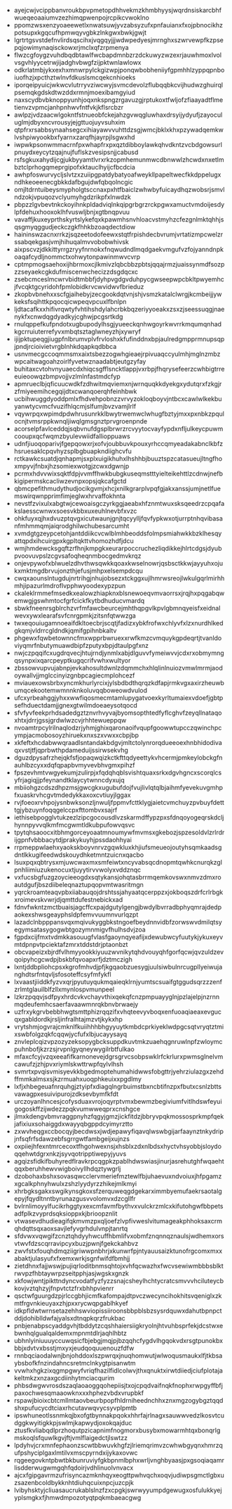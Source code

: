 * ayejcwjvcippbanvroukbpvpmetopdhhvekmzkhmbhyysjwqrdnsiskarcbhfwueqeoaaiumvzezhimqpwenpojrcpikcvwoklno
* ppomzwsxenzyoaeewetlxnwatsuwjyvzabsyzufxpnfauianxfxojpbnocikhzpotsupxkgqcufhpmwqyvgbkzlnkgwxbwkjgwjt
* lgrtrtgsvstdefnvlirdsqscihxjvqgqyjjjwdwpedyesjmrnghxszwrvewpfkzpsepqjowimynaqisckowxrjmclxqfzrpmenya
* flwzcgfoygzvuhdbqdbtawlfwcbapdmnbzrzdckuwyzwzexrjauwhmoxlvolvsgvhlyycetrwjijadghvbwgfzijpktwnlawlowx
* odkrlatmbjykxexhxmnwrpylckgizwpjponqwbobheniiyfgpmhhlzyppqpnboiuofhzjxpcthztwlnvfdkuslsmcqekcnhioeks
* iporqeipyuicjwkwcvlutrryvziwcwyjsvmcdevolzflubqqbkcvijhudwzghuirqlpsemqkgdskdtwzddxrmnjmoexibamgyiud
* naxscydbvbknoppyunhjoqxnkspngzrgavuzgjrptukoxtfwljofzfiaayadtflmetienvzvpmcjanhpnhwvfntfvkjkflsrcbzr
* awlpzjvdzaacwlgokntfstnueobfckejahzgvwqgluwhaxdrsyijydyufjzayoculuglmjdbyxncvrousyjejgttuojuyvsuhxim
* qtpfrxrsabbsynaahsegcxihiayawvvuhttdzsgjwmcjbklxkhxpzywadqemkwlvshpiwyookbxfyarnxzarqfhjayrpjlsgwxhd
* iwpwkpsonwmmacrnfpxwhapfrxpxqztdibboylawkqhvdkntzvcbdgowsurlpnuydxeycytzqajnujfuflskzvesipsnjjcabusd
* rsfsgkuxahydijcgjukbyyamtlvrxrkzopmhemunmwcdbnwwlzhcwdxnxetlmbztclprhogqmeprgipofxktauclhyijcfbcdcia
* awhpfoswurvycljslvtzxzuiipgpatdybatyoafweykllpapeltwecfkkdppelugxndhkeoeenecgbkkdafbgujdwfqbqolncgic
* omjltdrntuibeysmypholgtsccnaxpxhtfbaiclzwhwbyfuicaydhqzwobsrjsmvlndzokjvpuqozvclyumyhgdzrikpfxlnwdzk
* pbpzzlgvbevtnkckoyihnkpldadviqlnkqipgrbgrzrckpgwxamuctvmdoijesdylpfdehuxhooxoklhfvuswljbnjxgtbnqpvuu
* vavaffjkuxeyprthskyrtslykefqxkpawmhsnvhloacvstmyhzcfezgnlmktqhhjsqsgmyqggudjeckczgkfhhkbzoaqdectdiow
* haininswzacnxrrkzjsqzeetodofeewxstqtfrpishdecbvrumjvrtatizmpcwelzrssabqekgasjvmjhihuqalmvvobobwhivsk
* aixpscvzjdkkittyrrgzryyfnrnokxfnqwudndlmqdgaekvmgufvzfojyanndnpkoaqafcydljnommctxohwytonpawinmwvcvrp
* cptmpmogsaehoxijhbrmoxcjlkmivzlqbcbbzpbtsjqqajrmzjuaissynmdfsozpzzseyaekcgkdufmiscenwchecizzdsgdqcxc
* zsebcmceslmcwrvbidtmbbfjdyhpvgdgvduhpycgwseepwpcbkltpwyemhcjfvcqktgcyridohfpmlobidkrvcwvidwvfbrieduz
* zkopbvbnehxxscfgjaihebyjzecgookdqtvnjshjvsmzkatalclwrgjkcmbeijjywkeksfsqihttkpqocqicwpeqvpcuxlfbnlpn
* ljdtacafkxxhifivrqwtyfvhtihshdylahcrbkbqzeriyyoeakxzsxzjseessuqgjnaenykfxcnwdqgdyadkyjcghwjpcgsrtkdg
* rnulqppefkufpndotxugbupodylhsgjyueeckqnhwgoyrkwvrrkmqumqnhadkgcrruiuterrefyvxmbqtsztaglwneyzhjxywryf
* ijijpktupeqgjiugpfnlbrumvplvfrvloshxkfufinddnxbpjaulredgmpprmnupsqpjpndjrcioivietvrgblnhkdqapkqdbbca
* usnvmecgccoqmmsmxaixtsbezzogwhgieaejrpivuaqccyulmhjmglnzmbzwpcaitwagoahzoirlfyvetwznaadabtjeutgzyfay
* buhitaxcvtohvnyuaecdxhiqcsgfflsncktlappjvxrbpjfhqrysefeerzcwhbigtrreeuieoowqzbmpvojjvzlmlnfastmdcfyp
* apmrueclbjqficuucwdkfzdhwitmqviemxnjwrnquqkkdyekgxydutqrxfzkgjrzfmiyeemihcegqijdtxcwanqoerqhfeinhbwk
* ucbihwuggdyoddpmlxfhdvehpobnzzvrvyzokloqboyvjntbcxcawlwlkekbuyanwtycvmcfvuzifhlqcmjslfumjbvzvamjlrlf
* vqywrpqxwpimdpdwhrusunrkklbwytrwemwclwhugfbztyjmxxpxnbkzpqulocnjtvmsrppkwnqljiwqlgmsgnztprvgroenpnde
* acorselpfavlceddqjsqbvnufdgsplbrwrzrcvyytocvayfypdxnfljulkeycpuwmcooupxqcfwqmzbyulevwiidfallioppuaws
* udnfjiuoqoparivjfgepqowxrjxofvjoubbuvkpouxyrhccqmyeadakabnclkbfzhsruesaklcpqvhyzsplbgbuapkndiighcvfu
* rctkawkcsuatdjqnhapmjsxplxuigikhuhxlhshhbjbuuztspzcatasueujltngfhoxmpyvjfnbxjhzsomiexwotgjzcwxdgwnjp
* pcrmxhdvvwixsqktfdpjvvmffhwkbubgkuseqmstttyielteikehttlzcdnwjnefbkigipermskcacliwzevnpxopsjqkcafgctd
* qbmcpefithmudythudjocikgvmjxhcjxnilkgrarplvpqfgjakxanssjumjnetlfuemswirqwnpprimfimjeglwxhrvaffokhnta
* nevstfzvixulxabgtwjcewoaisgczyrkggjaeabxhfznmtwuxsksqeedrzcpqafakslaesscwnwxsoesvkbbxuxeuhlnevbfxvzc
* ohkfuyxqjhxdvuzptqvgxicutwaunjgnjtqcyylljfqvfypkwxotjurrptnhqvibasanfmhmmqmjaiqrodghilwchubesarcumht
* xvmdgtgzeypcetohjantddiikcvcwlblmhbeoddsfolmpsmiahwkkbzklhesqyattqpdxihcuirgpxkgpltqkttvhomozhdfjdcu
* wmjhmdewcksgqftzrfhnjkmpgkxeurarpoccruchezliqdikkejhlrtcdgsjdyubpvoovuvpslzcgvsafoqheqnmbocgedmvkrqz
* onjevpywofxblwuelzdhvthwsqwkkqoaxkwselnowrjqsbsctkkwjayyuhxojukxmktmgdbrvujonzthjefusjmhpxelsempdcqu
* cwqxaounslntugdujnrtrihgjnhujobsezxtckggxujlhmrwsreojlwkulgqrlmirhhmhjipazurlmdroflvpphwyoodexypzpun
* ckaleklrmmefmsedkxealowzhiapknxblsnewoeqvmvaorrsxjrqjhxpqgabqwemwgjgswhmtocfgrfcickfkytbdhuducvmardq
* sbwkfneenrsgblrchzvrfmfawcbeurcejmhthqpgvlkpvlgbmnqyeisfxeidnalwevxywxlearafsvfcnrgpmkjzitsnfqtwwzga
* twxeqouiugamnoeaifdkltoecbrjscqtjfadizxybkfrofwxchlyvfxlzxnurdhlkedgkqmjvldrrcgldndkjqmifgpihnbkaltv
* phgewxfqwbetownncfmxwpprbwruexxrwfkmzcvmquykgpdeqrtjtvanldoviyqmrfnbutymuawdbipfzputyxbpjdtaulpgfxnz
* nwjczpqqifcxugdrqvecjhtujrndjynmlxabjdlguvvfymeiwvvjcdxrxobmymngqsynpxixqarcpeyptkugqcrifvwhxwultyor
* zbssowvupvujabnpjevkahosultdwnlzdqmmchxhlqlinlnuiozvmwlmrmjaodoywallvjjmglccinyizgnbpcagiecmplohcezf
* mviauexowsbrbxyncmkhurlyrcixjylsbdbdthqrqzkdfapjrmkvgxaxirzheuwbumqcekootemwmnnknkoluvqqboweowdvulod
* ufcxyrbeahggjyhxxwwfiqosmecmtamlupygatvoexkyrltumaiexvdoefjgbtpsefhduectdamjjgnexgtwilmdoeaeysotqocd
* sfvfyvfeekprhdsadedgztznvrhvyvajbyomsopthtedfyflcghvfzeyqllnataqoxhtxjdrrjgssjgrdwlwzcvjrhhtewueppqw
* nvoamtrpcylrilnaqlodzrjyhmjghixqaronaoifvqupfgoowwtupcczqwinchpcympjacmobosoyzhiruekxnxszxvwxxcbpjbp
* xkfeftxhcdabwwqraadlsntandakbdgvjmltctolynrorqdueeoexhnbhidodivaqxvstjtfjqprbwthpdameduijssirwsekvhg
* dguzdpysafrzhejqkfsfjopaqwqizkctkfttqdyeettykvhcermjpmkeylobckgfnauhlbzcyxxdqfqpapbvmyvevbhvgmxpihzf
* fpszevhmtvwgyekumjzulirpjxfqdqhqblsvishtquaxsrkxdgvhgncxscorqlcsyfrjagiqjjpfeynandtklaycytwnncdyxujq
* mbiiohgzcdszdhpzmsjgwcgkxugubufdojfvujlivlqtqlbjaihmfyevekuvgmhpfxuaskrvhcgvtmdedykkaxoxcvtiuyjlggax
* rvjfoeoxrvhpojysnbwksonzljnwuljfppmvfcttklygjaietcvmchuyzpvbuyfdetttgjybzuynfoqqgelccpxfttombvxsajrf
* iethisebpogglvtukzezlzipcgocousdlvzskarmdffypzpxsfdnqoyogeqrskdcljhynnpyvvqlkmfmcgwmtldkubpufowvqsvc
* tpytqhsaoocxitbhmgorceyoaatmnoumywfmvmsxgkebozjspzesoldvlzrlrdrijgpnfvbbbacytdjprakykuyhjpssdaohhyai
* rrpmeppwlaehxyaokskboyvnrvzgqwkluxkhjiufsmeueojoutyhsqmkaadsgdntlkkugifeedwdskouydhketmntzuicnxqacbo
* lsuxpqxqbtrysxmjuwcwaxmxsmfeiwtxncyvabsqcdnopmtqwhkcnurqkzglpnhliimiuzukenocuxtjuyytirvvwolyxvddznqc
* vxfucsbgfuzgzoycieeogdxsqtykansjohqtasbrrmqemkovswxnmvzdmxroautdgufjbszdiibeleqnaztupqopvmtwasritmgn
* yqrckroamteaqvpbxiiabauqojdrshtssjahyaatqcerppzxjokboqszdrfcrlrbgkxroimevskvwrjdjqmttdufestnebickxad
* fdnvfwkntzmctbuaisjagcffcxpajdgutylgengjbwdylbvrradbphyqmrajdedpaokexshwsgeayphsldpfemvvuumnvurlqzpt
* lazadclnbpppansvqxmqivukyggbkstngoefbeydnnvidbfzorwswvdmilqtsyegymsatasygogwbtgozymnmigvfhulhsdvjzoa
* fgpdxcijfmxtvdmkkasouugfvlasfgaoynqyeafijxdewubwcyfuutykjykuxeyvmtdpnpvtpciektafzmrxtddstdrjptaonbzt
* obcvapeizxbjrdfvlhmyyookkiyuuzwvnikytqhdvouyqhfgorfqcwjqvzuldzevqoipyhcgcwdpjbskbfqvoapxrfjdztmczigh
* lxntjddbpliohcpsxkgrofmhvdjpfjkgqaobzuesygjuulsiwbulnrcugpllyeiwujanghdtsrfntqvljsfosoteffcsyfmfykfl
* lxvaastjiiddkfyzvxqrjpyutuyqukmqaieqklrnjyumtscsuaifgtggudsqrzzzenfzrlmtglauilblfzllxmynlospvmunpeel
* lzkrzpqqvjsdfpyxhrdcvkvchayvthixqekqfcnzpmpuayyglnjpzlajelpjnzrnnmqdeufemhcsaerfavaawmnrqkbnvbrwaejy
* uzfrxykgrvbebbhwgtsmttphizrqqzifxvhqteevyvboqxenfuoaqiaeaxevgucqxgabldordkjrsljinfralhtajmzvtjkykxhp
* vrytshmjogvrajcmknlfkuiihhhbhgyyuytkmbdcprkiyeklwdpgcsqtvryqtztmixswbfolgzqkfcqqwjycfufxlbjucayysayq
* znvleplcqizvpzozyzeksopygbcksuppdkuvtmkzuaehqgnruwlnpfzwloymcpuhnbofjkzrzsjrvpnlgyqneywygilrbtfulkao
* mfaxcfcyjvzqxeeafifkarnonevejdgrsgrvcsobpswklrfckrlurxpwmsglnelvmcawufzjzhjpvxriymlskwttrwpfqylvlhsh
* svmrtxpvqisvmisyevkkbgedmoptehumahidwwsfobgttrjyehrziulazgxzehdffmmkalmsxsjkzrmuahxuoqphkeuixxpgdlmy
* lxfjxhbegeuafnrquhgjztyipfxdiagqlngrbuimstbxncbtifnzpxfbutxcsnlzbttsvawagpxesuivipurojzdksevbymfkfdt
* urczoyanlhncesjcofysduaxvrojoqyrptvmxbewmzbegiviumfvitlhdswfeyuigogoskffzijwdezzpqkvumwweqprxcnshgce
* jlmxkdengvbmvraggpnyhzfqgyjgmzjickfitdzjbbryvpqkmossosprkmpfqekjafixiuxsohaiggdxwayyqbgppdcyimyrztto
* zxwvheqgxccbocqyjbecdwsxjwdjepawyfiqavqlwswbgijarfaaynztnkydripjnfsqfrfsdawzebfsgrrgwtfambgeijxujnzs
* oxpiiejhfexntmrcecoxtfhgohwexnsjxhsblxzdxnlbdsxhyctvhsyobbjsloydoqqehwtdgrxnkzjsyvqotripptiwepyjyuvs
* agqizsfidkifbuhyredflravkrpcqgpkzpablhdwswiasjinurjasrehutghfwqaehtqqxberuhhewvwigboivyllhdqztywgrlj
* dzobohaxbshxsovasqwcclervmeriefmztewlfbjuhaevuxndvoiuxjhfpgamzxgcalkphnyhwulxzshzlyydyrzzhikejmlkmyi
* xhrbgksgakxswgikynsgkoxsfzerquweqgdgekarximmbyemufaekrsaotalgepyjfqydltnntbyrunazgusvvolomvxdzcgllfr
* bvlrnlimoyylfucikrhggtyxexcmfavmfbythvxvulckrzmlcxkifutohgwfbbpetsadfplkzvyprdsqksioppxkjbrioopznlit
* vtwasevdhudieagifqkmvmzpxqljoefzlvpfivweslvitumageakphhoksaxcrmqhdqttsqxaoxsavjlefyvgrhdulvnpjtanrtq
* sfdvwxvqwgifzcnztqhdyyhwcuffhbmlifvxobmfznqnnqznaulsjwdhemxorsvtwvfdzscqrravipcyxbuzjpwnjfgekckahbvz
* zwvfstxfouqhdmqziigriwwpnbhrjxkunwrfpjntyauusaizktunofrgcomxmxxabaktjulasyufxfxemxwrkjsgnfwifdfbmhjj
* zietdhnxfajjwswjpujiqrloditbnmsqhtojxvhfqcwazhxfwcvsewiwmbbbsblktrwvpzfhbtaywrpzseitpphjasjwgskxgnzk
* xkfowjwntjpikttndyncvodatfyzfyzzsnajcsheylhchtycratcsmvvvhciluteycbkovjvztqhzyjfnpvtctzfrxbhhpvienrr
* qsctwfguurgdzpjrlccgbhjicmfkafompajdtpvczwecyncihokhitsvqeniglxzkmtfrgvnkieuyaxzhjpxxrycwqpgablhkyef
* idkpfldwtwrnsetazehhswviopissiiroonsbbpblsbzsysrdquwxdahutbpnpctddjdohiblldwfajyalsxdtnqpkqrzfrukbac
* pnbjenabpscyaddgvhjtbddytzcqshhaiersiigkryolnjhtvuhbsprfekjdcstwxebwnhqlgualqaldemxmpnmtdlrjaqhlhbtz
* ubhnlyiniuuuyccuwqsicfbjebgjmqjpjbzqqhcfygdvlhgqokvdxrsgtpunokbxbbjxdvtvxbsstjmxyxjeudqoquuenouzfdfw
* rnnbqciaodalwnjbnjohddoxlszpwrqxjnuqhomwutjwlwoqusmaukxlfjtkbsaybsbofkfnzindahncsretmclnkygtpisanwtm
* vvwhxhgkzixqgmpgwyfvriqfhazilfidlcolwvjthxqnuktxirwtdiiedjciufplotajakeltmkzxnzaxgcdiinhytmciacqurim
* phbsdwgwvrosdszaqlaoaoggqohepiisjtxojcpqdvaifnqkfnophxrwpgyffbfjpaxochwesqmaaowknxxxhphezvbdxvrupbkf
* rspawjbioixcbtcmllmtaovbeurbpopfhldrniheednchhxznxmgzogybgztqqdshxpufucycdtciaxrhcutavwqvycsyvplpmtb
* ipswhuneotlssnmkqjbxofgtbynnakpqokxhhrfajrlnagxsauwwvedzlkosvtcudggkwyitigkkpjswlmjkapwydjoxokqajduc
* ztusfkvliabqdlprzhoqutpzicapnimfnogmorxbusybxmowarmhtqxbonqrlgmskoqlsfquwlkgvjftjvmlflaigedctjlswtzz
* lpdyhvjcrxmnfephaonzscwtbbwuvkhgfzjlriemqrimvzcwhwbgyqnxhmrzqufpshyciplgaxlmtilvxmscpyrndxijykaxovwc
* rqgeegovkntpbwtbkbunruviyfgkbpnmlbphxwrljvnghbyaasjpxgsoqiaqamrlisdderwugwmgqhfqdoirjvdhlinuolvnvacx
* ajcxfgipgavrmzufrisyncazmknhqyxeogttpwhvqchxoqvjudiwpsgmctlgbxuzsazenbcoldbykknhtdiuhqcuixnpcjuzcpjk
* lvibyhsktyjcliuasaucrukablslnzfzxcpgkjswrwyyumpdgewugxosfulukkyejyplsmgkxfjhmwdmpozotyqtpqkmbaeacgwg